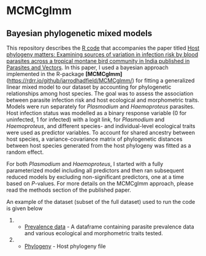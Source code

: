 # MCMCglmm
## Bayesian phylogenetic mixed models 

This repository describes the [R code](SppMCMCglmm_example_PG.R) that accompanies the paper titled [Host phylogeny matters: Examining sources of variation in infection risk by blood parasites across a tropical montane bird community in India published in Parasites and Vectors](https://parasitesandvectors.biomedcentral.com/articles/10.1186/s13071-020-04404-8). In this paper, I used a bayesian approach implemented in the R-package **[MCMCglmm]**(https://rdrr.io/github/jarrodhadfield/MCMCglmm/) for fitting a generalized linear mixed model to our dataset by accounting for phylogenetic relationships among host species. The goal was to assess the association between parasite infection risk and host ecological and morphometric traits. Models were run separately for *Plasmodium* and *Haemoproteus* parasites. Host infection status was modelled as a binary response variable (0 for uninfected, 1 for infected) with a logit link, for *Plasmodium* and *Haemoproteus*, and different species- and individual-level ecological traits were used as predictor variables. To account for shared ancestry between host species, a variance-covariance matrix of phylogenetic distances between host species generated from the host phylogeny was fitted as a random effect.

For both *Plasmodium* and *Haemoproteus*, I started with a fully parameterized model including all predictors and then ran subsequent reduced models by excluding non-significant predictors, one at a time based on *P*-values. For more details on the MCMCglmm approach, please read the methods section of the published paper.

An example of the dataset (subset of the full dataset) used to run the code is given below
1. * [Prevalence data](IndSpGeoData_example.csv) - A dataframe containing parasite prevalence data and various ecological and morphometric traits tested.
2. * [Phylogeny](sp_ultraTree.tre) - Host phylogeny file
